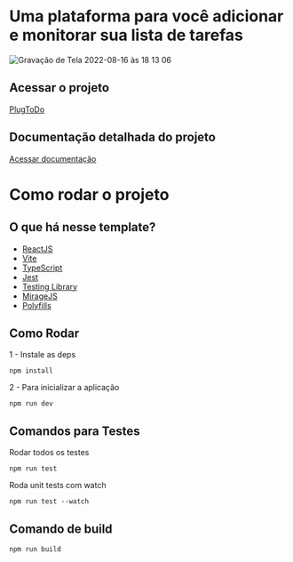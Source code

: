 # Uma plataforma para você adicionar e monitorar sua lista de tarefas

![Gravação de Tela 2022-08-16 às 18 13 06](https://user-images.githubusercontent.com/61828136/184987268-81dfeec3-a5e7-425a-bc50-10dc1301891e.gif)

## Acessar o projeto
<a href="https://plug-to-do.vercel.app/"> PlugToDo </a>

## Documentação detalhada do projeto
<a href="/APP.md"> Acessar documentação </a>

# Como rodar o projeto

## O que há nesse template?

- [ReactJS](https://reactjs.org)
- [Vite](https://vitejs.dev)
- [TypeScript](https://www.typescriptlang.org)
- [Jest](https://jestjs.io)
- [Testing Library](https://testing-library.com)
- [MirageJS](https://miragejs.com/)
- [Polyfills](https://github.com/vitejs/vite/tree/main/packages/plugin-legacy#readme)
## Como Rodar

1 - Instale as deps

    npm install
2 - Para inicializar a aplicação

    npm run dev
    
## Comandos para Testes
Rodar todos os testes

    npm run test

Roda unit tests com watch

    npm run test --watch
## Comando de build

```bash
npm run build
```

